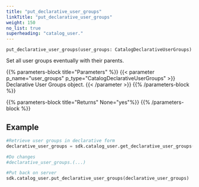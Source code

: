 ```yaml
---
title: "put_declarative_user_groups"
linkTitle: "put_declarative_user_groups"
weight: 150
no_list: true
superheading: "catalog_user."
---
```


<!-- TODO -->

``put_declarative_user_groups(user_groups: CatalogDeclarativeUserGroups)``

Set all user groups eventually with their parents.

{{% parameters-block  title="Parameters" %}}
{{< parameter p_name="user_groups" p_type="CatalogDeclarativeUserGroups" >}}
Declarative User Groups object.
{{< /parameter >}}
{{% /parameters-block %}}

{{% parameters-block title="Returns" None="yes"%}}
{{% /parameters-block %}}

## Example


```python
#Retrieve user groups in declarative form
declarative_user_groups = sdk.catalog_user.get_declarative_user_groups()

#Do changes
#declarative_user_groups.(...)

#Put back on server
sdk.catalog_user.put_declarative_user_groups(declarative_user_groups)
```
